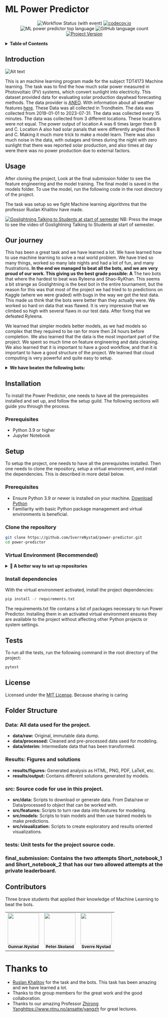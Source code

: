 # ML Power Predictor

<div align="center">

![Workflow Status (with event)](https://img.shields.io/github/actions/workflow/status/SverreNystad/power-predictor/python-package.yml)
[![codecov.io](https://codecov.io/github/SverreNystad/power-predictor/coverage.svg?branch=main)](https://codecov.io/github/SverreNystad/power-predictor?branch=main)
![ML power predictor top language](https://img.shields.io/github/languages/top/SverreNystad/power-predictor)
![GitHub language count](https://img.shields.io/github/languages/count/SverreNystad/power-predictor)
[![Project Version](https://img.shields.io/badge/version-1.0.0-blue)](https://img.shields.io/badge/version-1.0.0-blue)

</div>

<details>
  <summary> <b> Table of Contents </b> </summary>
  <ol>
    <li>
    <a href="#ML power predictor"> Power Predictor </a>
    </li>
    <li>
      <a href="#Introduction">Introduction</a>
    </li>
    </li>
    <li><a href="#Usage">Usage</a></li>
    <li><a href="#Installation">Installation</a>
      <ul>
        <li><a href="#Prerequisites">Prerequisites</a></li>
        <li><a href="#Setup">Setup</a></li>
      </ul>
    </li>
    <li><a href="#Tests">Tests</a></li>
    <li><a href="#license">License</a></li>
  </ol>
</details>

## Introduction

![Alt text](docs/model_image.png)

This is an machine learning program made for the subject TDT4173 Machine learning. The task was to find the how much solar power measured in Photovoltaic (PV) systems, which convert sunlight into electricity. This dataset provided data for evaluating solar production dayahead forecasting methods. The data provider is [ANEO](https://www.aneo.com/). With information about all weather features [here](https://www.meteomatics.com/en/api/available-parameters/alphabetic-list/). These Data was all collected in Trondheim. The data was collected from 2019-01-01 to 2023-07-31. The data was collected every 15 minutes. The data was collected from 3 different locations. These locations were not equal. The power output of location A was 6 times larger then B and C. Location A also had solar panals that were differently angled then B and C. Making it much more trick to make a model learn.
There was also much noise in the data, with outages and times during the night with zero sunlight that there was reported solar production, and also times at day were there was no power production due to external factors.

## Usage

After cloning the project, Look at the final submission folder to see the feature engineering and the model training. The final model is saved in the models folder. To use the model, run the following code in the root directory of the project.

The task was setup so we fight Machine learning algorithms that the professor Ruslan Khalitov have made.

[![Goslightning Talking to Students at start of semester](docs/bots/goslightning.png)](docs/supergosling_lowres.mp4)
NB: Press the image to see the video of Goslightning Talking to Students at start of semester.

## Our journey

This has been a great task and we have learned a lot. We have learned how to use machine learning to solve a real world problem.
We have tried so many things, worked so many late nights and had a lot of fun, and many frustrations.
**In the end we managed to beat all the bots, and we are very proud of our work. This giving us the best grade possible: A**
The two bots that where the hardest to beat was Ryleena and Shao-RyKhan. This seems a bit strange as Goslightning is the best bot in the entire tournament, but the reason for this was that most of the project we had tried to to predictions on Kaggle (where we were graded) with bugs in the way we got the test data. This made us think that the bots were better than they actually were. We worked so hard on data that was flawed. It is very impressive that we climbed so high with several flaws in our test data. After fixing that we defeated Ryleena.

We learned that simpler models better models, as we had models so complex that they required to be ran for more then 24 hours before completion. We also learned that the data is the most important part of the project. We spent so much time on feature engineering and data cleaning. We also learned that it is important to have a good workflow, and that it is important to have a good structure of the project. We learned that cloud computing is very powerful and quite easy to setup.

<details>
  <summary><b> We have beaten the following bots: </b></summary>

![gosborg](docs/bots/gosborg.png)

The Gosborg 2049 VT was random guessing between 0 and max pv measurement.
![kenshi](docs/bots/kenshi.png)

The Kenshi VT was using Linear Regression, with no feature engineering or other preprocessing.
![quan-gos-chill](docs/bots/quan-gos-chill.png)

Quan Gos Chill was Average for each location at the specified hour.
![gosipon](docs/bots/gospion.png)

Gospion was using Random Forest with minial feature engineering.
![ryleena](docs/bots/ryleena.png)

Frostling was using an AutoML solution using H2O, the VT had some feature engineering and random split.
![frostling](docs/bots/frostling.png)

Frostling used CatBoost with good feature engineering and good hyperparams.
![La La Lizard](docs/bots/la-la-lizard.png)

La La Lizard was the avereage of two teaching assistans models
![KEN-O](docs/bots/ken-o.png)

Keno used a single LightGBM with with change target and extensive hyperparameters search. It used one model for all 3 locations.
![Shao RyKhan](docs/bots/shao-rykhan.png)

Shao TyKhan was made by using the best teaching assistants models, then averageing 10 different CatBoost models, having great hyper parameters and good feature engineering. But different to the other Virtual Teams was that it used one model for each location.
![Alt text](docs/bots/goslightning.png)

Goslightning was the best model that the professor made. This model had extended time to be finished. It used Geometric mean of 10 models from the best teaching assistanst, 1 model averaged from other teaching assistanst solutions, 2 LightGBM models with finetuning from the professor. This was the hardest bot in the compotition.

</details>

## Installation

To install the Power Predictor, one needs to have all the prerequisites installed and set up, and follow the setup guild. The following sections will guide you through the process.

### Prerequisites

- Python 3.9 or higher
- Jupyter Notebook

## Setup

To setup the project, one needs to have all the prerequisites installed. Then one needs to clone the repository, setup a virtual environment, and install the dependencies. This is described in more detail below.

### Prerequisites

- Ensure Python 3.9 or newer is installed on your machine. [Download Python](https://www.python.org/downloads/)
- Familiarity with basic Python package management and virtual environments is beneficial.

### Clone the repository

```bash
git clone https://github.com/SverreNystad/power-predictor.git
cd power-predictor
```

### Virtual Environment (Recommended)

<details> 
<summary><strong>🚀 A better way to set up repositories </strong></summary>

A virtual environment in Python is a self-contained directory that contains a Python installation for a particular version of Python, plus a number of additional packages. Using a virtual environment for your project ensures that the project's dependencies are isolated from the system-wide Python and other Python projects. This is especially useful when working on multiple projects with differing dependencies, as it prevents potential conflicts between packages and allows for easy management of requirements.

1.  **To set up and use a virtual environment for Power Predictor:**
    First, install the virtualenv package using pip. This tool helps create isolated Python environments.

    ```bash
    pip install virtualenv
    ```

2.  **Create virtual environment**
    Next, create a new virtual environment in the project directory. This environment is a directory containing a complete Python environment (interpreter and other necessary files).

    ```bash
    python -m venv venv
    ```

3.  **Activate virtual environment**
    To activate the environment, run the following command: \* For windows:
    `cmd
    source ./venv/Scripts/activate
    `

        * For Linux / MacOS:
            ```bash
            source venv/bin/activate
            ```

    </details>

### Install dependencies

With the virtual environment activated, install the project dependencies:

```bash
pip install -r requirements.txt
```

The requirements.txt file contains a list of packages necessary to run Power Predictor. Installing them in an activated virtual environment ensures they are available to the project without affecting other Python projects or system settings.

## Tests

To run all the tests, run the following command in the root directory of the project:

```bash
pytest
```

## License

Licensed under the [MIT License](LICENSE). Because sharing is caring

## Folder Structure

### **Data:** All data used for the project.

- **data/raw:** Original, immutable data dump.
- **data/processed:** Cleaned and pre-processed data used for modeling.
- **data/interim:** Intermediate data that has been transformed.

### **Results:** Figures and solutions

- **results/figures:** Generated analysis as HTML, PNG, PDF, LaTeX, etc.
- **results/output:** Contains different solutions generated by models.

### **src:** Source code for use in this project.

- **src/data:** Scripts to download or generate data. From Data/raw or Data/processed to object that can be worked with.
- **src/features:** Scripts to turn raw data into features for modeling.
- **src/models:** Scripts to train models and then use trained models to make predictions.
- **src/visualization:** Scripts to create exploratory and results oriented visualizations.

### **tests:** Unit tests for the project source code.

### **final_submission:** Contains the two attempts Short_notebook_1 and Short_notebook_2 that has our two allowed attempts at the private leaderboard.

## Contributors

Three brave students that applied their knowledge of Machine Learning to beat the bots.

<table>
    <td align="center">
        <a href="https://github.com/Gunnar2908">
            <img src="https://github.com/Gunnar2908.png?size=100" width="100px;"/><br />
            <sub><b>Gunnar Nystad</b></sub>
        </a>
    </td>
    <td align="center">
        <a href="https://github.com/pskoland">
            <img src="https://github.com/pskoland.png?size=100" width="100px;"/><br />
            <sub><b>Peter Skoland</b></sub>
        </a>
    </td>
    <td align="center">
        <a href="https://github.com/SverreNystad">
            <img src="https://github.com/SverreNystad.png?size=100" width="100px;"/><br />
            <sub><b>Sverre Nystad</b></sub>
        </a>
    </td>
  
  </tr>
</table>

# Thanks to

- [Ruslan Khalitov](https://github.com/RuslanKhalitov) for the task and the bots. This task has been amazing and we have learned a lot.
- Thanks to the group members for the great work and the good collaboration.
- Thanks to our amazing Professor [Zhirong Yang](https://www.ntnu.no/ansatte/yangzh)https://www.ntnu.no/ansatte/yangzh for great lectures.
